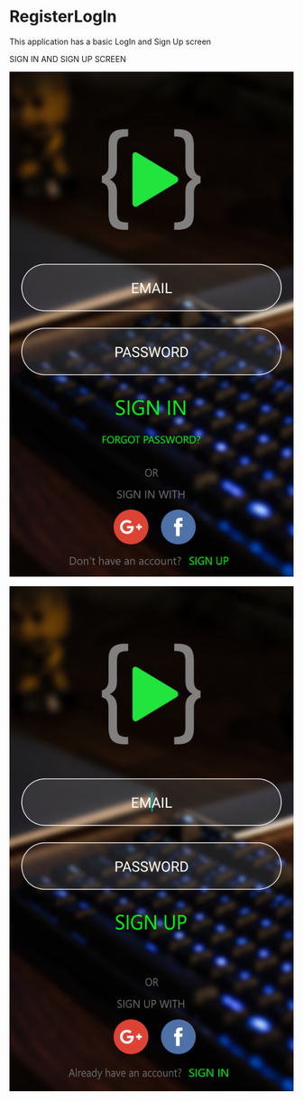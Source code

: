 # RegisterLogIn
This application has a basic LogIn and Sign Up screen 

SIGN IN AND SIGN UP SCREEN

![](Images/Screenshot_20190120-155357.png)

![](Images/Screenshot_20190120-155402.png)
